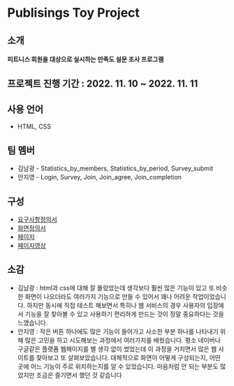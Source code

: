 # Publisings Toy Project

## 소개

#### 피트니스 회원을 대상으로 실시하는 만족도 설문 조사 프로그램

## 프로젝트 진행 기간 : 2022. 11. 10 ~ 2022. 11. 11

## 사용 언어

- HTML, CSS

## 팀 멤버

- 김남광 - Statistics_by_members, Statistics_by_period, Survey_submit
- 안지영 - Login, Survey, Join, Join_agree, Join_completion

## 구성

- [요구사항정의서](https://docs.google.com/spreadsheets/d/123lKQAMeXs1e0xojYjV34sEz6893--HP/edit#gid=951428288)
- [화면정의서](https://github.com/KimNamKwang/Toy_project_Holy/blob/master/src/Images/Screen_definition_Holy.pdf)
- [페이지](https://kimnamkwang.github.io/Toy_project_Holy/)
- [페이지영상](https://www.youtube.com/watch?v=00qawzvbADU)

## 소감

- 김남광 : html과 css에 대해 잘 몰랐었는데 생각보다 훨씬 많은 기능이 있고 또 비슷한 화면이 나오더라도 여러가지 기능으로 만들 수 있어서 꽤나 어려운 작업이었습니다. 하지만 동시에 직접 테스트 해보면서 특히나 웹 서비스의 경우 사용자의 입장에서 기능을 잘 찾아볼 수 있고 사용하기 편리하게 만드는 것이 정말 중요하다는 것을 느꼈습니다.
- 안지영 : 작은 버튼 하나에도 많은 기능이 들어가고 사소한 부분 하나를 나타내기 위해 많은 고민을 하고 시도해보는 과정에서 여러가지를 배웠습니다. 평소 네이버나 구글같은 플랫폼 웹페이지를 별 생각 없이 썼었는데 이 과정을 거치면서 많은 웹 사이트를 찾아보고 또 살펴보았습니다. 대체적으로 화면이 어떻게 구성되는지, 어떤 곳에 어느 기능이 주로 위치하는지를 알 수 있었습니다. 마음처럼 안 되는 부분도 많았지만 조금은 즐기면서 했던 것 같습니다
